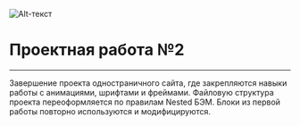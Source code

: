 ![Alt-текст](https://disk.yandex.com/i/IOXQffzS6FLZjA)

# Проектная работа №2

---

Завершение проекта одностраничного сайта, где закрепляются навыки работы с анимациями, шрифтами и фреймами.
Файловую структура проекта переоформляется по правилам Nested БЭМ. Блоки из первой работы повторно используются и модифицируются.
